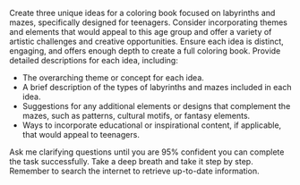 Create three unique ideas for a coloring book focused on labyrinths and mazes, specifically designed for teenagers. Consider incorporating themes and elements that would appeal to this age group and offer a variety of artistic challenges and creative opportunities. Ensure each idea is distinct, engaging, and offers enough depth to create a full coloring book. Provide detailed descriptions for each idea, including:

- The overarching theme or concept for each idea.
- A brief description of the types of labyrinths and mazes included in each idea.
- Suggestions for any additional elements or designs that complement the mazes, such as patterns, cultural motifs, or fantasy elements.
- Ways to incorporate educational or inspirational content, if applicable, that would appeal to teenagers.

Ask me clarifying questions until you are 95% confident you can complete the task successfully. Take a deep breath and take it step by step. Remember to search the internet to retrieve up-to-date information.